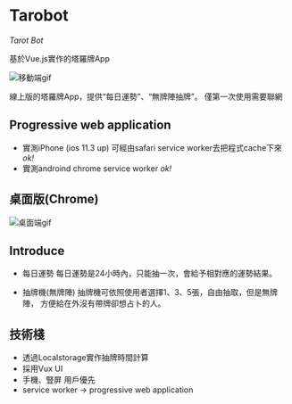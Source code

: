 # Tarobot

_Tarot Bot_ 

基於Vue.js實作的塔羅牌App

![移動端gif](https://thumbs.gfycat.com/SlipperyGlitteringIrishdraughthorse-size_restricted.gif)

線上版的塔羅牌App，提供“每日運勢”、“無牌陣抽牌”。
僅第一次使用需要聯網

## Progressive web application 

- 實測iPhone (ios 11.3 up) 可經由safari service worker去把程式cache下來  _ok!_
- 實測androind chrome service worker  _ok!_

## 桌面版(Chrome)


![桌面端gif](https://thumbs.gfycat.com/HelplessWanFlee-size_restricted.gif)

## Introduce

- 每日運勢
每日運勢是24小時內，只能抽一次，會給予相對應的運勢結果。

- 抽牌機(無牌陣)
抽牌機可依照使用者選擇1、3、5張，自由抽取，但是無牌陣，
方便給在外沒有帶牌卻想占卜的人。

## 技術棧
- 透過Localstorage實作抽牌時間計算
- 採用Vux UI 
- 手機、豎屏 用戶優先
- service worker -> progressive web application
